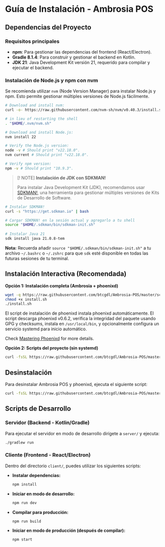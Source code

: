 # Guía de Instalación - Ambrosia POS

## Dependencias del Proyecto

### Requisitos principales

- **npm**: Para gestionar las dependencias del frontend (React/Electron).
- **Gradle 8.1.4**: Para construir y gestionar el backend en Kotlin.
- **JDK 21**: Java Development Kit versión 21, requerido para compilar y ejecutar el backend.

### Instalación de Node.js y npm con nvm

Se recomienda utilizar `nvm` (Node Version Manager) para instalar Node.js y npm. Esto permite gestionar múltiples versiones de Node.js fácilmente.

```bash
# Download and install nvm:
curl -o- https://raw.githubusercontent.com/nvm-sh/nvm/v0.40.3/install.sh | bash

# in lieu of restarting the shell
. "$HOME/.nvm/nvm.sh"

# Download and install Node.js:
nvm install 22

# Verify the Node.js version:
node -v # Should print "v22.18.0".
nvm current # Should print "v22.18.0".

# Verify npm version:
npm -v # Should print "10.9.3".
```

> [! NOTE]
> **Instalación de JDK con SDKMAN!**
>
> Para instalar Java Development Kit (JDK), recomendamos usar [SDKMAN!](https://sdkman.io/), una herramienta para gestionar múltiples versiones de Kits de Desarrollo de Software.

```bash
# Instalar SDKMAN!
curl -s "https://get.sdkman.io" | bash

# Cargar SDKMAN! en la sesión actual y agregarlo a tu shell
source "$HOME/.sdkman/bin/sdkman-init.sh"
 
# Instalar Java 21
sdk install java 21.0.8-tem
 ```
 **Nota:** Recuerda añadir `source "$HOME/.sdkman/bin/sdkman-init.sh"` a tu archivo `~/.bashrc` o `~/.zshrc` para que `sdk` esté disponible en todas las futuras sesiones de tu terminal.

## Instalación Interactiva (Recomendada)

**Opción 1: Instalación completa (Ambrosia + phoenixd)**
```bash
wget -q https://raw.githubusercontent.com/btcgdl/Ambrosia-POS/master/scripts/install.sh
chmod +x install.sh
./install.sh
```

El script de instalación de phoenixd instala phoenixd automáticamente. El script descarga phoenixd v0.6.2, verifica la integridad del paquete usando GPG y checksums, instala en `/usr/local/bin`, y opcionalmente configura un servicio systemd para inicio automático.

Check [Mastering Phoenixd](https://btcgdl.github.io/Mastering-phoenixd/) for more details.

**Opción 2: Scripts del proyecto (sin systemd)**
```bash
curl -fsSL https://raw.githubusercontent.com/btcgdl/Ambrosia-POS/master/scripts/install.sh | bash
```

## Desinstalación 

Para desinstalar Ambrosia POS y phoenixd, ejecuta el siguiente script:

```bash
curl -fsSL https://raw.githubusercontent.com/btcgdl/Ambrosia-POS/master/scripts/uninstall.sh | bash
```

## Scripts de Desarrollo
### Servidor (Backend - Kotlin/Gradle)

Para ejecutar el servidor en modo de desarrollo dirígete a `server/` y ejecuta:

```sh
./gradlew run
```

### Cliente (Frontend - React/Electron)

Dentro del directorio `client/`, puedes utilizar los siguientes scripts:

- **Instalar dependencias:**
  ```sh
  npm install
  ```

- **Iniciar en modo de desarrollo:**
  ```sh
  npm run dev
  ```

- **Compilar para producción:**
  ```sh
  npm run build
  ```

- **Iniciar en modo de producción (después de compilar):**
  ```sh
  npm start
  ```
